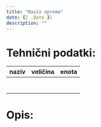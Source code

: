 ```yaml
---
title: "Naziv opreme"
date: {{ .Date }}
description: ""
---
```

# Tehnični podatki:
| naziv | veličina | enota |
| :-- | :-- | :-- |
|  |  |  |
|  |  |  |
|  |  |  |
|  |  |  |
|  |  |  |
|  |  |  |
|  |  |  |
# Opis: 
